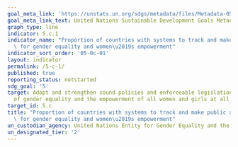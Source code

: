```yaml
---
goal_meta_link: 'https://unstats.un.org/sdgs/metadata/files/Metadata-05-0c-01.pdf'
goal_meta_link_text: United Nations Sustainable Development Goals Metadata
graph_type: line
indicator: 5.c.1
indicator_name: "Proportion of countries with systems to track and make public allocations\
  \ for gender equality and women\u2019s empowerment"
indicator_sort_order: '05-0c-01'
layout: indicator
permalink: /5-c-1/
published: true
reporting_status: notstarted
sdg_goal: '5'
target: Adopt and strengthen sound policies and enforceable legislation for the promotion
  of gender equality and the empowerment of all women and girls at all levels
target_id: 5.c
title: "Proportion of countries with systems to track and make public allocations\
  \ for gender equality and women\u2019s empowerment"
un_custodian_agency: United Nations Entity for Gender Equality and the Empowerment of Women (UN Women), Organisation for Economic Co-operation and Development (OECD)
un_designated_tier: '2'
---
```

